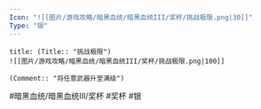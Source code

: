 ```yaml
---
Icon: "![[图片/游戏攻略/暗黑血统/暗黑血统III/奖杯/挑战极限.png|30]]"
Type: "银"
---
```

```ad-common-silver-trophy
title: (Title:: "挑战极限")
![[图片/游戏攻略/暗黑血统/暗黑血统III/奖杯/挑战极限.png|100]]

(Comment:: "将任意武器升至满级")
```

#暗黑血统/暗黑血统III/奖杯 #奖杯 #银
